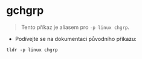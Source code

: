 # gchgrp

> Tento příkaz je aliasem pro `-p linux chgrp`.

- Podívejte se na dokumentaci původního příkazu:

`tldr -p linux chgrp`
